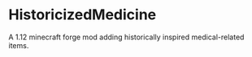 # HistoricizedMedicine
A 1.12 minecraft forge mod adding historically inspired medical-related items.

